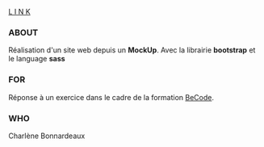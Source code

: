 [L I N K](https://charlene-bx.github.io/1.8_CoronaChallenge/)

### ABOUT
Réalisation d'un site web depuis un **MockUp**. Avec la librairie **bootstrap** et le language **sass**

### FOR
Réponse à un exercice dans le cadre de la formation [BeCode](https://github.com/becodeorg/BXL-Johnson-5.25).

### WHO
Charlène Bonnardeaux

